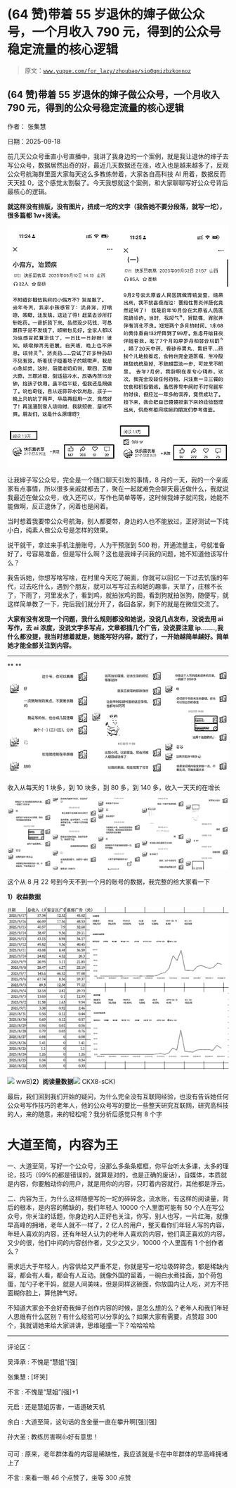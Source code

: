 # (64 赞)带着 55 岁退休的婶子做公众号，一个月收入 790 元，得到的公众号稳定流量的核心逻辑

> 原文：[`www.yuque.com/for_lazy/zhoubao/sio0qmizbzkonnoz`](https://www.yuque.com/for_lazy/zhoubao/sio0qmizbzkonnoz)

## (64 赞)带着 55 岁退休的婶子做公众号，一个月收入 790 元，得到的公众号稳定流量的核心逻辑

作者： 张集慧

日期：2025-09-18

前几天公众号垂直小号直播中，我讲了我身边的一个案例，就是我让退休的婶子去写公众号，数据居然出奇的好，最近几天数据还在涨，收入也是越来越多了，反观公众号航海群里面大家每天这么多教练带着，大家各自高科技 AI 用着，数据反而天天挂 0，这个感觉太割裂了。今天我想就这个案例，和大家聊聊写好公众号背后最核心的逻辑。

**就这样没有排版，没有图片，挤成一坨的文字（我告她不要分段落，就写一坨），很多篇都 1w+阅读。**

![](img/aae7bc4db690541080b847fd5ceaf286.png "None")

让我婶子写公众号，完全是一个随口聊天引发的事情，8 月的一天，我的一个亲戚家有点事情，所以很多亲戚就都去了，聚在一起就难免会聊天最近做什么，我就说我最近在做公众号，收入还可以，写作也简单等等，这时候我婶子就问我，她能不能做啊，反正退休了，闲着也是闲着。

当时想着我要带公众号航海，别人都要带，身边的人也不能放过，正好测试一下纯小白，纯素人做公众号是怎样的效果。

说干就干，拿过来手机注册账号，人为干预涨到 500 粉，开通流量主，号就准备好了，号容易准备，但是写什么啊？这也是我婶子问我的问题，她不知道他该写什么？

我告诉她，你想写啥写啥，在村里今天吃了碗面，你就可以回忆一下过去饥饿的年代，过去吃什么，遇到个朋友，就可以写写过去和她的趣事，天旱了，庄稼不长了，下雨了，河里发水了，看到鸡，就拍张鸡的图，看到狗就拍张狗，随便写，就这样简单教了一下，完后我们就分开了，各回各家，剩下的就是在微信交流了。

**大家有没有发现一个问题，我什么规则都没和她说，没说几点发布，没说去用 ai 写作，去 ai 浓度，没说文字多写点，文章都插几个广告，没说要注意 ip.......,我什么都没提，我当时想着就是，她能写好内容，就行了，一开始越简单越好。简单她才能全部关注到内容。**

**  **

**  **![](img/8f18aba01feaa03fe8205b397ee18c1f.png "None")

收入从每天的 1 块多，到 10 块多，到 80 多，到 140 多，收入一天天的在增长

![](img/37b7cdb90ea5973abee2c9569d4aa136.png "None")

这个从 8 月 22 号到今天不到一个月的账号的数据，我完整的给大家看一下

**1）收益数据**

![](img/b439752ffeaec3d3570d8d5d997f7315.png "None")

![](img/Fqs2Gckmjq9kgUsOSdQKadaq-) wwB)**2）阅读量数据**![](img/FgyTS55CbSiGJ-pJHAr-) CKX8-sCK)

最后，我们回到我们开始的疑问，为什么完全没有互联网经验，也没有告诉她任何公众号写作技巧的老年人，他的公众号写的要比一些整天研究互联网，研究高科技的人，来的随意，来的轻松呢？我分析后感觉只有 8 个字

# **大道至简，内容为王**

一、大道至简，写好一个公众号，没那么多条条框框，你平台听太多课，太多的理论，技巧（99%的都是错误的，就算是对的，也是正确的废话），自媒体，本质就是内容，你要触动你的用户，就是用你的内容，只盯着内容就行，其他都是浮云。

二、内容为王，为什么这样随便写的一坨的碎碎念，流水账，有这样的阅读量，背后的根本，是内容的稀缺的，我们年轻人 10000 个人里面可能有 50 个人在写公众号，你关注的话题，你身边的人正好也关注，你写，别人也写，一片红海，就像早高峰的拥堵，老年人就不一样了，2 亿人的用户，整天看你们年轻人写的内容，年轻人喜欢的内容，还有年轻人认为的老年人喜欢的内容，他们真正喜欢的内容，又少的很，他们中间的内容创作者，又少之又少，10000 个人里面有 1 个创作者么？

需求远大于年轻人，内容供给又严重不足，你就是写一坨垃圾碎碎念，都是稀缺内容，都会有人看，都会有人互动。就像外国的留着，一碗白水煮挂面，加个荷包蛋，加勺子老干妈，就是人间美味，但是同样这碗面，你放国内让人吃，对方不把面糊你脸上，算他脾气好。

不知道大家会不会好奇我婶子创作内容的时候，是怎么想的么？老年人和我们年轻人思维有什么区别？有什么经验可以分享的么？如果大家有需要，点赞超 300 个，我就请她来给大家讲讲，思维碰撞一下？哈哈哈哈

* * *

评论区：

吴泽承 : 不愧是“慧姐”[强]

张集慧 : [坏笑]

不言 : 不愧是“慧姐”[强]+1

元启 : 还是慧姐厉害，一语道破天机

余白 : 大道至简，这句话的含金量一直在攀升啊[强][强]

孙大圣 : 教练厉害啊👍好有意思！

可可 : 原来，老年群体看的内容是稀缺性，我应该就是卡在中年群体的早高峰拥堵上了

不言 : 来看一眼 46 个点赞了，坐等 300 点赞
